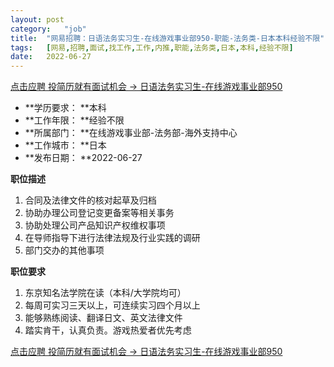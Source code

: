 ```yaml
---
layout:	post
category:	"job"
title:	"网易招聘：日语法务实习生-在线游戏事业部950-职能-法务类-日本本科经验不限"
tags:	[网易,招聘,面试,找工作,工作,内推,职能,法务类,日本,本科,经验不限]
date:	2022-06-27
---
```


[点击应聘 投简历就有面试机会 -> 日语法务实习生-在线游戏事业部950](http://mobile.bole.netease.com/bole/boleDetail?id=41161&employeeId=346f03c3cda5f04c&key=all)



- **学历要求： **本科
- **工作年限： **经验不限
- **所属部门： **在线游戏事业部-法务部-海外支持中心
- **工作城市： **日本
- **发布日期： **2022-06-27



**职位描述**
1)	合同及法律文件的核对起草及归档
2)	协助办理公司登记变更备案等相关事务
3)	协助处理公司产品知识产权维权事项
4)	在导师指导下进行法律法规及行业实践的调研
5)	部门交办的其他事项




**职位要求**
1)	东京知名法学院在读（本科/大学院均可）
2)	每周可实习三天以上，可连续实习四个月以上
3)	能够熟练阅读、翻译日文、英文法律文件
4)	踏实肯干，认真负责。游戏热爱者优先考虑




[点击应聘 投简历就有面试机会 -> 日语法务实习生-在线游戏事业部950](http://mobile.bole.netease.com/bole/boleDetail?id=41161&employeeId=346f03c3cda5f04c&key=all)